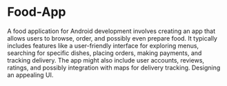# Food-App

A food application for Android development involves creating an app that allows users to browse, order, and possibly even prepare food. It typically includes features like a user-friendly interface for exploring menus, searching for specific dishes, placing orders, making payments, and tracking delivery. The app might also include user accounts, reviews, ratings, and possibly integration with maps for delivery tracking. Designing an appealing UI.
